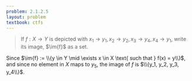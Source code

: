 ```yaml
---
problem: 2.1.2.5
layout: problem
textbook: ctfs
---
```


> If $f: X \to Y$ is depicted with $x_1 \to y_1, x_2 \to y_2, x_3 \to y_4, x_4 \to
> y_1$, write its image, $\im{f}$ as a set.

Since 
$\im{f} := \\{y \in Y \mid \exists x \in X \text{ such that } f(x) = y\\}$, 
and since no element in $X$ maps to $y_5$, the image of $f$ is 
$\\{y_1, y_2, y_3, y_4\\}$.

